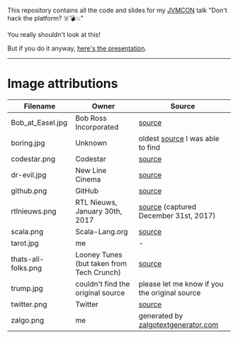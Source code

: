 This repository contains all the code and slides for my [JVMCON](https://jvmcon.com) talk "Don't hack the platform? ☠️💣💥"

You really shouldn't look at this!

But if you do it anyway, [here's the presentation](http://jqno.nl/dont-hack-the-platform-talk/2018-01-30-jvmcon).

---

# Image attributions

| Filename | Owner | Source |
| --- | --- | --- |
| Bob_at_Easel.jpg | Bob Ross Incorporated | [source](https://en.wikipedia.org/wiki/File:Bob_at_Easel.jpg) |
| boring.jpg | Unknown | oldest [source](https://www.mt.nl/management/nooit-meer-saaie-presentaties/17186) I was able to find |
| codestar.png | Codestar | [source](http://www.codestar.nl) |
| dr-evil.jpg | New Line Cinema | [source](https://en.wikipedia.org/wiki/File:Drevil_million_dollars.jpg) |
| github.png | GitHub | [source](https://github.com/logos) |
| rtlnieuws.png | RTL Nieuws, January 30th, 2017 | [source](https://www.rtlnieuws.nl/nederland/politiek/zo-werkt-het-softwaresysteem-dat-onze-stemmen-telt) (captured December 31st, 2017) |
| scala.png | Scala-Lang.org | [source](https://www.scala-lang.org/resources/img/frontpage/scala-spiral.png) |
| tarot.jpg | me | - |
| thats-all-folks.png | Looney Tunes (but taken from Tech Crunch) | [source](https://techcrunch.com/2016/08/14/compost/) |
| trump.jpg | couldn't find the original source | please let me know if you the original source |
| twitter.png | Twitter | [source](https://about.twitter.com/en_us/company/brand-resources.html) |
| zalgo.png | me | generated by [zalgotextgenerator.com](http://www.zalgotextgenerator.com/) |

